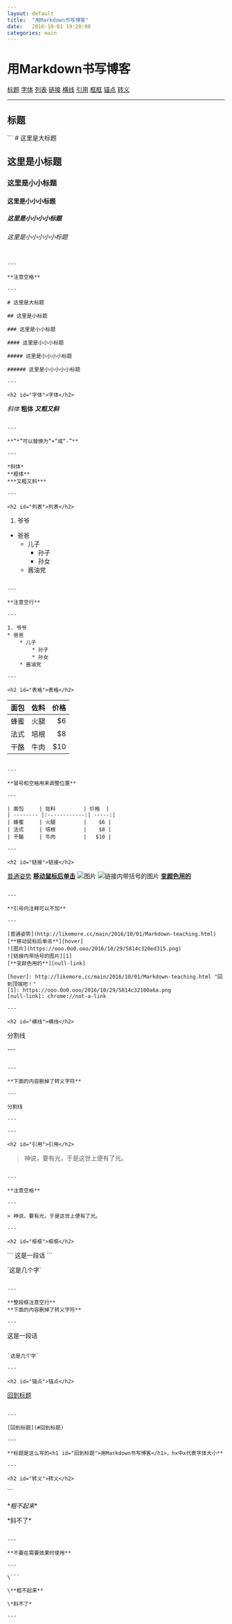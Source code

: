 ```yaml
---
layout: default
title:  "用Markdown书写博客"
date:   2016-10-01 19:20:00
categories: main
---
```


<h1 id="回到标题">用Markdown书写博客</h1>

[标题](#标题) [字体](#字体) [列表](#列表) [链接](#链接) [横线](#横线) [引用](#引用) [框框](#框框) [锚点](#锚点) [转义](#转义)

---

<h2 id="标题">标题</h2>
```
# 这里是大标题

## 这里是小标题

### 这里是小小标题

#### 这里是小小小标题

##### 这里是小小小小标题

###### 这里是小小小小小标题
```

---

**注意空格**

---

# 这里是大标题

## 这里是小标题

### 这里是小小标题

#### 这里是小小小标题

##### 这里是小小小小标题

###### 这里是小小小小小标题

---

<h2 id="字体">字体</h2>
```
*斜体*
**粗体**
***又粗又斜***
```

---

**“*”可以替换为“+”或“-”**

---

*斜体*
**粗体**
***又粗又斜***

---

<h2 id="列表">列表</h2>
```
1. 爷爷
* 爸爸
    * 儿子
        * 孙子
        * 孙女
    * 酱油党
```

---

**注意空行**

---

1. 爷爷
* 爸爸
    * 儿子
        * 孙子
        * 孙女
    * 酱油党

---

<h2 id="表格">表格</h2>
```
| 面包     | 佐料         | 价格  |
| -------- |:------------:| -----:|
| 蜂蜜     | 火腿         |    $6 |
| 法式     | 培根         |    $8 |
| 干酪     | 牛肉         |   $10 |
```

---

**冒号和空格用来调整位置**

---

| 面包     | 佐料         | 价格  |
| -------- |:------------:| -----:|
| 蜂蜜     | 火腿         |    $6 |
| 法式     | 培根         |    $8 |
| 干酪     | 牛肉         |   $10 |

---

<h2 id="链接">链接</h2>
```
[普通姿势](http://likemore.cc/main/2016/10/01/Markdown-teaching.html)
[**移动鼠标后单击**][hover]
![图片](https://ooo.0o0.ooo/2016/10/29/5814c320ed315.png)
![链接内带括号的图片][1]
[**变颜色用的**][null-link]

[hover]: http://likemore.cc/main/2016/10/01/Markdown-teaching.html "回到顶端吧！"
[1]: https://ooo.0o0.ooo/2016/10/29/5814c32100a6a.png
[null-link]: chrome://not-a-link
```

---

**引号内注释可以不加**

---

[普通姿势](http://likemore.cc/main/2016/10/01/Markdown-teaching.html)
[**移动鼠标后单击**][hover]
![图片](https://ooo.0o0.ooo/2016/10/29/5814c320ed315.png)
![链接内带括号的图片][1]
[**变颜色用的**][null-link]

[hover]: http://likemore.cc/main/2016/10/01/Markdown-teaching.html "回到顶端吧！"
[1]: https://ooo.0o0.ooo/2016/10/29/5814c32100a6a.png
[null-link]: chrome://not-a-link

---

<h2 id="横线">横线</h2>
```
分割线

\---

```

---

**下面的内容删掉了转义字符**

---

分割线

---

---

<h2 id="引用">引用</h2>
```
> 神说，要有光，于是这世上便有了光。
```

---

**注意空格**

---

> 神说，要有光，于是这世上便有了光。

---

<h2 id="框框">框框</h2>
```

\```
这是一段话
\```

\`这是几个字`
```

---

**整段框注意空行**
**下面的内容删掉了转义字符**

---

```
这是一段话
```

`这是几个字`

---

<h2 id="锚点">锚点</h2>
```
[回到标题](#回到标题)
```

---

[回到标题](#回到标题)

---

**标题是这么写的<h1 id="回到标题">用Markdown书写博客</h1>，hx中x代表字体大小**

---

<h2 id="转义">转义</h2>
```

\```

\**粗不起来**

\*斜不了*

```

---

**不要在需要效果时使用**

---

\```

\**粗不起来**

\*斜不了*

---








